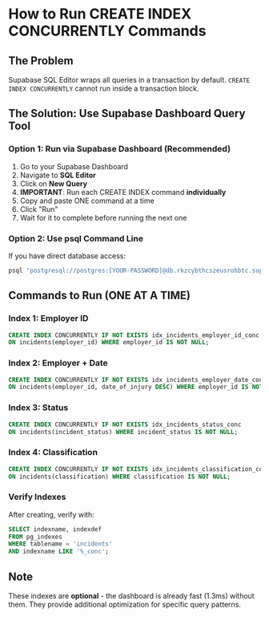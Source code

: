 # How to Run CREATE INDEX CONCURRENTLY Commands

## The Problem
Supabase SQL Editor wraps all queries in a transaction by default. `CREATE INDEX CONCURRENTLY` cannot run inside a transaction block.

## The Solution: Use Supabase Dashboard Query Tool

### Option 1: Run via Supabase Dashboard (Recommended)
1. Go to your Supabase Dashboard
2. Navigate to **SQL Editor**
3. Click on **New Query**
4. **IMPORTANT**: Run each CREATE INDEX command **individually**
5. Copy and paste ONE command at a time
6. Click "Run" 
7. Wait for it to complete before running the next one

### Option 2: Use psql Command Line
If you have direct database access:
```bash
psql "postgresql://postgres:[YOUR-PASSWORD]@db.rkzcybthcszeusrohbtc.supabase.co:5432/postgres" -c "CREATE INDEX CONCURRENTLY IF NOT EXISTS idx_incidents_employer_id_conc ON incidents(employer_id) WHERE employer_id IS NOT NULL;"
```

## Commands to Run (ONE AT A TIME)

### Index 1: Employer ID
```sql
CREATE INDEX CONCURRENTLY IF NOT EXISTS idx_incidents_employer_id_conc 
ON incidents(employer_id) WHERE employer_id IS NOT NULL;
```

### Index 2: Employer + Date
```sql
CREATE INDEX CONCURRENTLY IF NOT EXISTS idx_incidents_employer_date_conc 
ON incidents(employer_id, date_of_injury DESC) WHERE employer_id IS NOT NULL;
```

### Index 3: Status
```sql
CREATE INDEX CONCURRENTLY IF NOT EXISTS idx_incidents_status_conc 
ON incidents(incident_status) WHERE incident_status IS NOT NULL;
```

### Index 4: Classification
```sql
CREATE INDEX CONCURRENTLY IF NOT EXISTS idx_incidents_classification_conc 
ON incidents(classification) WHERE classification IS NOT NULL;
```

### Verify Indexes
After creating, verify with:
```sql
SELECT indexname, indexdef 
FROM pg_indexes 
WHERE tablename = 'incidents' 
AND indexname LIKE '%_conc';
```

## Note
These indexes are **optional** - the dashboard is already fast (1.3ms) without them. They provide additional optimization for specific query patterns.

